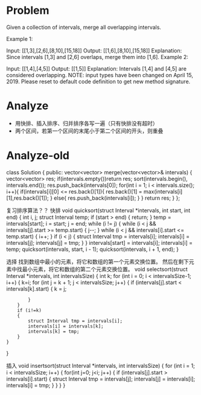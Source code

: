 # Problem
Given a collection of intervals, merge all overlapping intervals.

Example 1:

Input: [[1,3],[2,6],[8,10],[15,18]]
Output: [[1,6],[8,10],[15,18]]
Explanation: Since intervals [1,3] and [2,6] overlaps, merge them into [1,6].
Example 2:

Input: [[1,4],[4,5]]
Output: [[1,5]]
Explanation: Intervals [1,4] and [4,5] are considered overlapping.
NOTE: input types have been changed on April 15, 2019. Please reset to default code definition to get new method signature.

# Analyze
- 用快排、插入排序、归并排序各写一遍（只有快排没有超时）
- 两个区间，若第一个区间的末尾小于第二个区间的开头，则重叠

# Analyze-old
class Solution {
public:
    vector<vector<int>> merge(vector<vector<int>>& intervals) {
        vector<vector<int>> res;
        if(intervals.empty())return res;
        sort(intervals.begin(), intervals.end());
        res.push_back(intervals[0]);
        for(int i = 1; i < intervals.size(); i++){
            if(intervals[i][0] <= res.back()[1]){
                res.back()[1] = max(intervals[i][1],res.back()[1]);
            }
            else{
                res.push_back(intervals[i]);
            }
        }
        return res;
    }
};

复习排序算法？？
快排
void quicksort(struct Interval *intervals, int start, int end)
{
    int i, j;
    struct Interval temp;
    if (start > end)
    {
        return;
    }
    temp = intervals[start];
    i = start;
    j = end;
    while (i != j)
    {
        while (i < j && intervals[j].start >= temp.start)
        {
            j--;
        }
        while (i < j && intervals[i].start <= temp.start)
        {
            i++;
        }
        if (i < j)
        {
            struct Interval tmp = intervals[i];
            intervals[i] = intervals[j];
            intervals[j] = tmp;
        }
    }
    intervals[start] = intervals[i];
    intervals[i] = temp;
    quicksort(intervals, start, i - 1);
    quicksort(intervals, i + 1, end);
}

选择
找到数组中最小的元素，将它和数组的第一个元素交换位置。
然后在剩下元素中找最小元素，将它和数组的第二个元素交换位置。
void selectsort(struct Interval *intervals, int intervalsSize)
{
    int k;
    for (int i = 0; i < intervalsSize-1; i++)
    {
        k=i;
        for (int j = k + 1; j < intervalsSize; j++)
        {
            if (intervals[j].start < intervals[k].start)
            {
                k = j;
                
            }
        }
        if (i!=k)
        {
            struct Interval tmp = intervals[i];
            intervals[i] = intervals[k];
            intervals[k] = tmp;
        }
    }
}

插入
void insertsort(struct Interval *intervals, int intervalsSize)
{
    for (int i = 1; i < intervalsSize; i++)
    {
        for(int j=0; j<i; j++)
        {
            if (intervals[j].start > intervals[i].start)
            {
                struct Interval tmp = intervals[j];
                intervals[j] = intervals[i];
                intervals[i] = tmp;
            }
        }
    }
}

